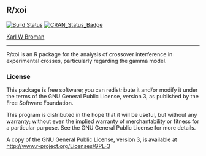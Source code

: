 ## R/xoi

[![Build Status](https://travis-ci.org/kbroman/xoi.svg?branch=master)](https://travis-ci.org/kbroman/xoi)
[![CRAN_Status_Badge](http://www.r-pkg.org/badges/version/xoi)](http://cran.r-project.org/package=pkgname)

[Karl W Broman](http://kbroman.org)

---

R/xoi is an R package for the analysis of crossover interference in
experimental crosses, particularly regarding the gamma model.

### License

This package is free software; you can redistribute it and/or modify it
under the terms of the GNU General Public License, version 3, as
published by the Free Software Foundation.

This program is distributed in the hope that it will be useful, but
without any warranty; without even the implied warranty of
merchantability or fitness for a particular purpose.  See the GNU
General Public License for more details.

A copy of the GNU General Public License, version 3, is available at
<http://www.r-project.org/Licenses/GPL-3>
